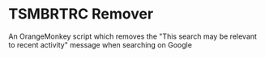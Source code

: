 # TSMBRTRC Remover
An OrangeMonkey script which removes the "This search may be relevant to recent activity" message when searching on Google
